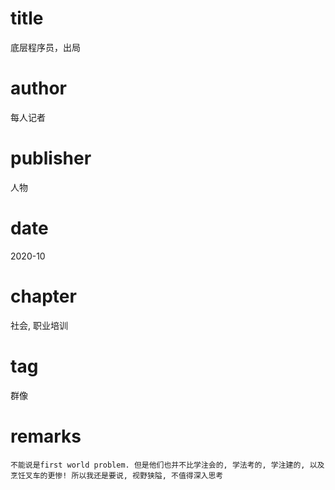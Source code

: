 # title
底层程序员，出局

# author
每人记者

# publisher
人物

# date
2020-10

# chapter
社会, 职业培训

# tag
群像

# remarks
`不能说是first world problem. 但是他们也并不比学注会的, 学法考的, 学注建的, 以及烹饪叉车的更惨! 所以我还是要说, 视野狭隘, 不值得深入思考`
